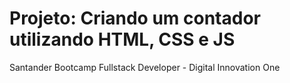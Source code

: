 # Projeto: Criando um contador utilizando HTML, CSS e JS

Santander Bootcamp Fullstack Developer - Digital Innovation One
